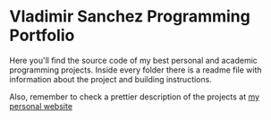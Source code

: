 # Vladimir Sanchez Programming Portfolio

Here you'll find the source code of my best personal and academic programming projects. Inside every folder there is a readme file with information about the project and building instructions.

Also, remember to check a prettier description of the projects at [my personal website]

[my personal website]: http://vladimirsan.com/programming-portfolio/
